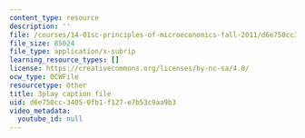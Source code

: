 ```yaml
---
content_type: resource
description: ''
file: /courses/14-01sc-principles-of-microeconomics-fall-2011/d6e750cc34050fb1f127e7b53c9aa9b3_9kH0x7V_0Ig.srt
file_size: 85024
file_type: application/x-subrip
learning_resource_types: []
license: https://creativecommons.org/licenses/by-nc-sa/4.0/
ocw_type: OCWFile
resourcetype: Other
title: 3play caption file
uid: d6e750cc-3405-0fb1-f127-e7b53c9aa9b3
video_metadata:
  youtube_id: null
---
```

